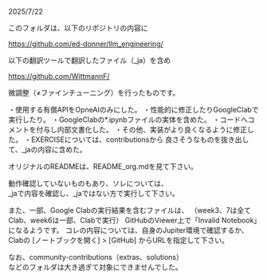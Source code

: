 2025/7/22

このフォルダは、以下のリポジトリの内容に

https://github.com/ed-donner/llm_engineering/

以下の翻訳ツールで翻訳したファイル（_ja）を含め

https://github.com/WittmannF/

微調整（≠ファインチューニング）を行ったものです。

・使用する有償APIをOpneAIのみにした。
・性能的に修正したりGoogleClabで実行したり。
・GoogleClabの*.ipynbファイルの実体を含めた。
・コードへコメントを付与し内部文書化した。
・その他、実装がより良くなるように修正した。
・EXERCISEについては、contributionsから
  良さそうなものを抜き出して、_jaの内容に含めた。

オリジナルのREADMEは、README_org.mdを見て下さい。

動作確認していないものもあり、ソレについては、  
_jaで内容を確認し、_jaではない方で実行して下さい。

また、一部、Google Clabの実行結果を含むファイルは、
（week3、7は全てClab、week6は一部、Clabで実行）
GitHubのViewer上で「Invalid Notebook」になるようです。
コレの内容については、自身のJupiter環境で確認するか、
Clabの [ノートブックを開く] > [GitHub] からURLを指定して下さい。

なお、community-contributions（extras、solutions）  
などのフォルダは大き過ぎて対象にできませんでした。